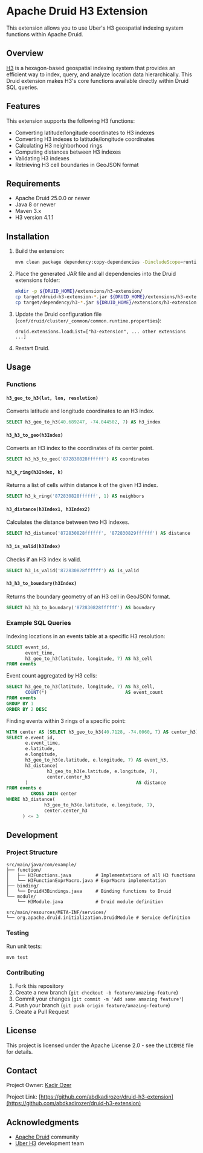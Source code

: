 # Apache Druid H3 Extension

This extension allows you to use Uber's H3 geospatial indexing system functions within Apache Druid.

## Overview

[H3](https://h3geo.org/) is a hexagon-based geospatial indexing system that provides an efficient way to index, query,
and analyze location data hierarchically. This Druid extension makes H3's core functions available directly within Druid
SQL queries.

## Features

This extension supports the following H3 functions:

- Converting latitude/longitude coordinates to H3 indexes
- Converting H3 indexes to latitude/longitude coordinates
- Calculating H3 neighborhood rings
- Computing distances between H3 indexes
- Validating H3 indexes
- Retrieving H3 cell boundaries in GeoJSON format

## Requirements

- Apache Druid 25.0.0 or newer
- Java 8 or newer
- Maven 3.x
- H3 version 4.1.1

## Installation

1. Build the extension:
   ```bash
   mvn clean package dependency:copy-dependencies -DincludeScope=runtime
   ```

2. Place the generated JAR file and all dependencies into the Druid extensions folder:
   ```bash
   mkdir -p ${DRUID_HOME}/extensions/h3-extension/
   cp target/druid-h3-extension-*.jar ${DRUID_HOME}/extensions/h3-extension/
   cp target/dependency/h3-*.jar ${DRUID_HOME}/extensions/h3-extension/
   ```

3. Update the Druid configuration file (`conf/druid/cluster/_common/common.runtime.properties`):
   ```properties
   druid.extensions.loadList=["h3-extension", ... other extensions ...]
   ```

4. Restart Druid.

## Usage

### Functions

#### `h3_geo_to_h3(lat, lon, resolution)`

Converts latitude and longitude coordinates to an H3 index.

```sql
SELECT h3_geo_to_h3(40.689247, -74.044502, 7) AS h3_index
```

#### `h3_h3_to_geo(h3Index)`

Converts an H3 index to the coordinates of its center point.

```sql
SELECT h3_h3_to_geo('872830828ffffff') AS coordinates
```

#### `h3_k_ring(h3Index, k)`

Returns a list of cells within distance k of the given H3 index.

```sql
SELECT h3_k_ring('872830828ffffff', 1) AS neighbors
```

#### `h3_distance(h3Index1, h3Index2)`

Calculates the distance between two H3 indexes.

```sql
SELECT h3_distance('872830828ffffff', '872830829ffffff') AS distance
```

#### `h3_is_valid(h3Index)`

Checks if an H3 index is valid.

```sql
SELECT h3_is_valid('872830828ffffff') AS is_valid
```

#### `h3_h3_to_boundary(h3Index)`

Returns the boundary geometry of an H3 cell in GeoJSON format.

```sql
SELECT h3_h3_to_boundary('872830828ffffff') AS boundary
```

### Example SQL Queries

Indexing locations in an events table at a specific H3 resolution:

```sql
SELECT event_id,
       event_time,
       h3_geo_to_h3(latitude, longitude, 7) AS h3_cell
FROM events
```

Event count aggregated by H3 cells:

```sql
SELECT h3_geo_to_h3(latitude, longitude, 7) AS h3_cell,
       COUNT(*)                             AS event_count
FROM events
GROUP BY 1
ORDER BY 2 DESC
```

Finding events within 3 rings of a specific point:

```sql
WITH center AS (SELECT h3_geo_to_h3(40.7128, -74.0060, 7) AS center_h3)
SELECT e.event_id,
       e.event_time,
       e.latitude,
       e.longitude,
       h3_geo_to_h3(e.latitude, e.longitude, 7) AS event_h3,
       h3_distance(
               h3_geo_to_h3(e.latitude, e.longitude, 7),
               center.center_h3
       )                                        AS distance
FROM events e
         CROSS JOIN center
WHERE h3_distance(
              h3_geo_to_h3(e.latitude, e.longitude, 7),
              center.center_h3
      ) <= 3
```

## Development

### Project Structure

```
src/main/java/com/example/
├── function/
│   ├── H3Functions.java         # Implementations of all H3 functions
│   └── H3FunctionExprMacro.java # ExprMacro implementation
├── binding/
│   └── DruidH3Bindings.java     # Binding functions to Druid
└── module/
    └── H3Module.java            # Druid module definition

src/main/resources/META-INF/services/
└── org.apache.druid.initialization.DruidModule # Service definition
```

### Testing

Run unit tests:

```bash
mvn test
```

### Contributing

1. Fork this repository
2. Create a new branch (`git checkout -b feature/amazing-feature`)
3. Commit your changes (`git commit -m 'Add some amazing feature'`)
4. Push your branch (`git push origin feature/amazing-feature`)
5. Create a Pull Request

## License

This project is licensed under the Apache License 2.0 - see the `LICENSE` file for details.

## Contact

Project Owner: [Kadir Ozer](mailto:abdozer68@gmail.com)

Project Link: [https://github.com/abdkadirozer/druid-h3-extension](https://github.com/abdkadirozer/druid-h3-extension)

## Acknowledgments

- [Apache Druid](https://druid.apache.org/) community
- [Uber H3](https://h3geo.org/) development team